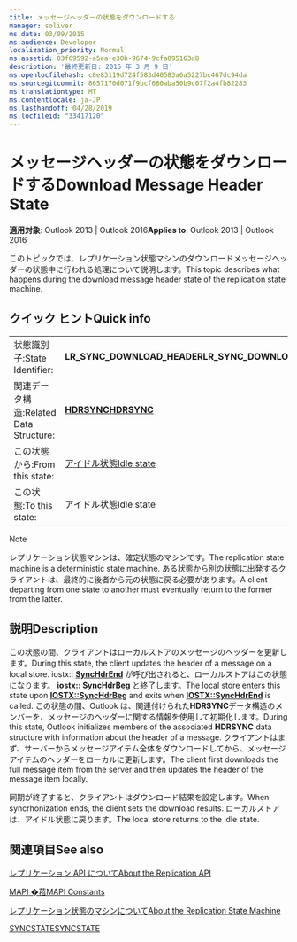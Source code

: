 ```yaml
---
title: メッセージヘッダーの状態をダウンロードする
manager: soliver
ms.date: 03/09/2015
ms.audience: Developer
localization_priority: Normal
ms.assetid: 03f69592-a5ea-e30b-9674-9cfa895163d8
description: '最終更新日: 2015 年 3 月 9 日'
ms.openlocfilehash: c8e83119d724f583d40583a6a5227bc467dc94da
ms.sourcegitcommit: 8657170d071f9bcf680aba50b9c07f2a4fb82283
ms.translationtype: MT
ms.contentlocale: ja-JP
ms.lasthandoff: 04/28/2019
ms.locfileid: "33417120"
---
```

# <a name="download-message-header-state"></a><span data-ttu-id="c2a29-103">メッセージヘッダーの状態をダウンロードする</span><span class="sxs-lookup"><span data-stu-id="c2a29-103">Download Message Header State</span></span>

  
  
<span data-ttu-id="c2a29-104">**適用対象**: Outlook 2013 | Outlook 2016</span><span class="sxs-lookup"><span data-stu-id="c2a29-104">**Applies to**: Outlook 2013 | Outlook 2016</span></span> 
  
 <span data-ttu-id="c2a29-105">このトピックでは、レプリケーション状態マシンのダウンロードメッセージヘッダーの状態中に行われる処理について説明します。</span><span class="sxs-lookup"><span data-stu-id="c2a29-105">This topic describes what happens during the download message header state of the replication state machine.</span></span> 
  
## <a name="quick-info"></a><span data-ttu-id="c2a29-106">クイック ヒント</span><span class="sxs-lookup"><span data-stu-id="c2a29-106">Quick info</span></span>

|||
|:-----|:-----|
|<span data-ttu-id="c2a29-107">状態識別子:</span><span class="sxs-lookup"><span data-stu-id="c2a29-107">State Identifier:</span></span>  <br/> |<span data-ttu-id="c2a29-108">**LR_SYNC_DOWNLOAD_HEADER**</span><span class="sxs-lookup"><span data-stu-id="c2a29-108">**LR_SYNC_DOWNLOAD_HEADER**</span></span> <br/> |
|<span data-ttu-id="c2a29-109">関連データ構造:</span><span class="sxs-lookup"><span data-stu-id="c2a29-109">Related Data Structure:</span></span>  <br/> |<span data-ttu-id="c2a29-110">**[HDRSYNC](hdrsync.md)**</span><span class="sxs-lookup"><span data-stu-id="c2a29-110">**[HDRSYNC](hdrsync.md)**</span></span> <br/> |
|<span data-ttu-id="c2a29-111">この状態から:</span><span class="sxs-lookup"><span data-stu-id="c2a29-111">From this state:</span></span>  <br/> |[<span data-ttu-id="c2a29-112">アイドル状態</span><span class="sxs-lookup"><span data-stu-id="c2a29-112">Idle state</span></span>](idle-state.md) <br/> |
|<span data-ttu-id="c2a29-113">この状態:</span><span class="sxs-lookup"><span data-stu-id="c2a29-113">To this state:</span></span>  <br/> |<span data-ttu-id="c2a29-114">アイドル状態</span><span class="sxs-lookup"><span data-stu-id="c2a29-114">Idle state</span></span>  <br/> |
   
> [!NOTE]
> <span data-ttu-id="c2a29-115">レプリケーション状態マシンは、確定状態のマシンです。</span><span class="sxs-lookup"><span data-stu-id="c2a29-115">The replication state machine is a deterministic state machine.</span></span> <span data-ttu-id="c2a29-116">ある状態から別の状態に出発するクライアントは、最終的に後者から元の状態に戻る必要があります。</span><span class="sxs-lookup"><span data-stu-id="c2a29-116">A client departing from one state to another must eventually return to the former from the latter.</span></span> 
  
## <a name="description"></a><span data-ttu-id="c2a29-117">説明</span><span class="sxs-lookup"><span data-stu-id="c2a29-117">Description</span></span>

<span data-ttu-id="c2a29-118">この状態の間、クライアントはローカルストアのメッセージのヘッダーを更新します。</span><span class="sxs-lookup"><span data-stu-id="c2a29-118">During this state, the client updates the header of a message on a local store.</span></span> <span data-ttu-id="c2a29-119">iostx:: **[SyncHdrEnd](iostx-synchdrend.md)** が呼び出されると、ローカルストアはこの状態になります。 **[iostx:: SyncHdrBeg](iostx-synchdrbeg.md)** と終了します。</span><span class="sxs-lookup"><span data-stu-id="c2a29-119">The local store enters this state upon **[IOSTX::SyncHdrBeg](iostx-synchdrbeg.md)** and exits when **[IOSTX::SyncHdrEnd](iostx-synchdrend.md)** is called.</span></span> <span data-ttu-id="c2a29-120">この状態の間、Outlook は、関連付けられた**HDRSYNC**データ構造のメンバーを、メッセージのヘッダーに関する情報を使用して初期化します。</span><span class="sxs-lookup"><span data-stu-id="c2a29-120">During this state, Outlook initializes members of the associated **HDRSYNC** data structure with information about the header of a message.</span></span> <span data-ttu-id="c2a29-121">クライアントはまず、サーバーからメッセージアイテム全体をダウンロードしてから、メッセージアイテムのヘッダーをローカルに更新します。</span><span class="sxs-lookup"><span data-stu-id="c2a29-121">The client first downloads the full message item from the server and then updates the header of the message item locally.</span></span> 
  
<span data-ttu-id="c2a29-122">同期が終了すると、クライアントはダウンロード結果を設定します。</span><span class="sxs-lookup"><span data-stu-id="c2a29-122">When syncrhonization ends, the client sets the download results.</span></span> <span data-ttu-id="c2a29-123">ローカルストアは、アイドル状態に戻ります。</span><span class="sxs-lookup"><span data-stu-id="c2a29-123">The local store returns to the idle state.</span></span>
  
## <a name="see-also"></a><span data-ttu-id="c2a29-124">関連項目</span><span class="sxs-lookup"><span data-stu-id="c2a29-124">See also</span></span>



[<span data-ttu-id="c2a29-125">レプリケーション API について</span><span class="sxs-lookup"><span data-stu-id="c2a29-125">About the Replication API</span></span>](about-the-replication-api.md)
  
[<span data-ttu-id="c2a29-126">MAPI �萔</span><span class="sxs-lookup"><span data-stu-id="c2a29-126">MAPI Constants</span></span>](mapi-constants.md)
  
[<span data-ttu-id="c2a29-127">レプリケーション状態のマシンについて</span><span class="sxs-lookup"><span data-stu-id="c2a29-127">About the Replication State Machine</span></span>](about-the-replication-state-machine.md)
  
[<span data-ttu-id="c2a29-128">SYNCSTATE</span><span class="sxs-lookup"><span data-stu-id="c2a29-128">SYNCSTATE</span></span>](syncstate.md)

